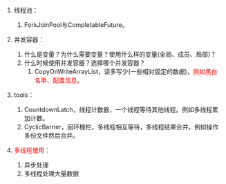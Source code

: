 

1. 线程池：  
    1. ForkJoinPool与CompletableFuture。  

2. 并发容器：  
    1. 什么是变量？为什么需要变量？使用什么样的变量(全局、成员、局部)？  
    2. 什么时候使用并发容器？选择哪个并发容器？  
        1. CopyOnWriteArrayList，读多写少(一些相对固定的数据)，<font color = "red">例如黑白名单、配置信息。</font>  

3. tools：  
    1. CountdownLatch，线程计数器，一个线程等待其他线程。例如多线程累加计数。  
    2. CyclicBarrier，回环栅栏，多线程相互等待，多线程结果合并。例如操作多份文件然后合并。  

4. <font color = "red">多线程使用：</font>  
    1. 异步处理
    2. 多线程处理大量数据


<!-- 

并发编程的核心问题
https://mp.weixin.qq.com/s/RYF7dIp8fVKmXyaO5rHdjg
-->
